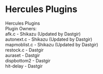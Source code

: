 Hercules Plugins
===========

Hercules Plugins<br/>
Plugin Owners:<br/>
  afk.c - Shikazu (Updated by Dastgir)<br/>
  autonext.c - Shikazu (Updated by Dastgir)<br/>
  mapmoblist.c - Shikazu (Updated by Dastgir)<br/>
  restock.c - Dastgir<br/>
  auraset - Dastgir<br/>
  dispbottom2 - Dastgir<br/>
  hit-delay - Dastgir
